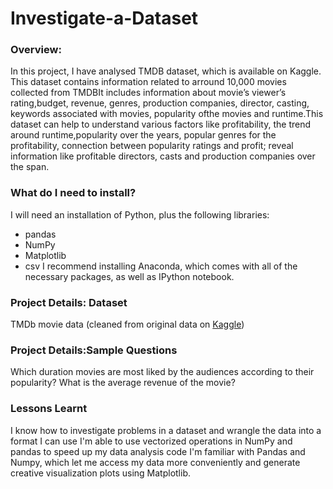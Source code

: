 # Investigate-a-Dataset

### Overview: ###
In this project, I have analysed TMDB dataset, which is available on Kaggle. This dataset contains information related to arround 10,000 movies collected from TMDBIt includes information about movie’s viewer’s rating,budget, revenue, genres, production companies, director, casting, keywords associated with movies, popularity ofthe movies and runtime.This dataset can help to understand various factors like profitability, the trend around runtime,popularity over the years, popular genres for the profitability, connection between popularity
ratings and profit; reveal information like profitable directors, casts and production companies over the span.

### What do I need to install? ###
I will need an installation of Python, plus the following libraries:
* pandas
* NumPy
* Matplotlib
* csv
I recommend installing Anaconda, which comes with all of the necessary packages, as well as IPython notebook.

### Project Details: Dataset ###
TMDb movie data (cleaned from original data on [Kaggle](https://www.kaggle.com/tmdb/tmdb-movie-metadata))

### Project Details:Sample Questions ###
Which duration movies are most liked by the audiences according to their popularity?
What is the average revenue of the movie?

### Lessons Learnt ###
I know how to investigate problems in a dataset and wrangle the data into a format I can use
I'm able to use vectorized operations in NumPy and pandas to speed up my data analysis code
I'm familiar with Pandas and Numpy, which let me access my data more conveniently and generate creative visualization plots using Matplotlib.
